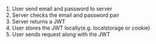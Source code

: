 1. User send email and password to server
2. Server checks the email and password pair
3. Server returns a JWT
4. User stores the JWT locally(e.g. localstorage or cookie)
5. User sends request along with the JWT